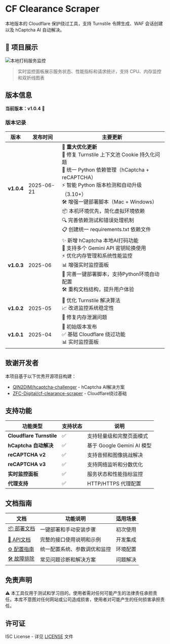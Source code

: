 # CF Clearance Scraper

本地版本的 Cloudflare 保护绕过工具，支持 Turnstile 令牌生成、WAF 会话创建以及 hCaptcha AI 自动解决。

## 📸 项目展示

![本地打码服务监控](assets/dashboard.png)
> 实时监控面板展示服务状态、性能指标和请求统计，支持 CPU、内存监控和双折线图表

## 版本信息

**当前版本：v1.0.4** 🚀

### 版本记录

| 版本 | 发布时间 | 主要更新 |
|------|----------|----------|
| **v1.0.4** | 2025-06-21 | 🔧 **重大优化更新**<br/>🐛 修复 Turnstile 上下文池 Cookie 持久化问题<br/>🎯 统一 Python 依赖管理（hCaptcha + reCAPTCHA）<br/>⚡ 智能 Python 版本检测和自动升级（3.10+）<br/>🛠️ 增强一键部署脚本（Mac + Windows）<br/>📦 本机环境优先，简化虚拟环境依赖<br/>🔍 完善依赖测试和错误处理机制<br/>📋 创建统一 requirements.txt 依赖文件 |
| **v1.0.3** | 2025-06 | ✨ 新增 hCaptcha 本地AI打码功能<br/>🔑 支持多个 Gemini API 密钥轮换使用<br/>⚡ 优化内存管理和系统性能监控<br/>📊 增强实时监控面板<br/>🚀 完善一键部署脚本，支持Python环境自动配置<br/>🛠️ 重构文档结构，提升用户体验 |
| **v1.0.2** | 2025-05 | 🔧 优化 Turnstile 解决算法<br/>📈 改进监控系统稳定性<br/>🐛 修复内存泄漏问题 |
| **v1.0.1** | 2025-04 | 🎯 初始版本发布<br/>✅ 基础 Cloudflare 绕过功能<br/>📊 实时监控面板 |

## 致谢开发者

本项目基于以下优秀开源项目构建：

- [QIN2DIM/hcaptcha-challenger](https://github.com/QIN2DIM/hcaptcha-challenger) - hCaptcha AI解决方案
- [ZFC-Digital/cf-clearance-scraper](https://github.com/ZFC-Digital/cf-clearance-scraper) - Cloudflare绕过基础

## 支持功能

| 功能类型 | 支持状态 | 说明 |
|---------|---------|------|
| **Cloudflare Turnstile** | ✅ | 支持轻量级和完整页面模式 |
| **hCaptcha 自动解决** | ✅ | 基于 Google Gemini AI 模型 |
| **reCAPTCHA v2** | ✅ | 支持音频和图像挑战解决 |
| **reCAPTCHA v3** | ✅ | 支持网络监听和分数优化 |
| **实时监控面板** | ✅ | 服务状态和性能指标监控 |
| **代理支持** | ✅ | HTTP/HTTPS 代理配置 |

## 文档指南

| 文档 | 功能说明 | 适用场景 |
|------|---------|----------|
| [📦 部署文档](docs/INSTALLATION.md) | 一键部署和手动安装步骤 | 初次使用 |
| [🔧 API文档](docs/API.md) | 完整的接口使用说明和示例 | 开发集成 |
| [⚙️ 配置指南](docs/CONFIGURATION.md) | 统一配置系统、参数调优和监控 | 环境配置 |
| [🛠️ 故障排除](docs/TROUBLESHOOTING.md) | 常见问题诊断和解决方案 | 问题解决 |

## 免责声明

⚠️ 本工具仅用于测试和学习目的。使用者需对任何可能产生的法律责任承担责任。本库不意图对任何网站或公司造成损害，使用者对可能产生的任何损害承担责任。

## 许可证

ISC License - 详见 [LICENSE](LICENSE.md) 文件